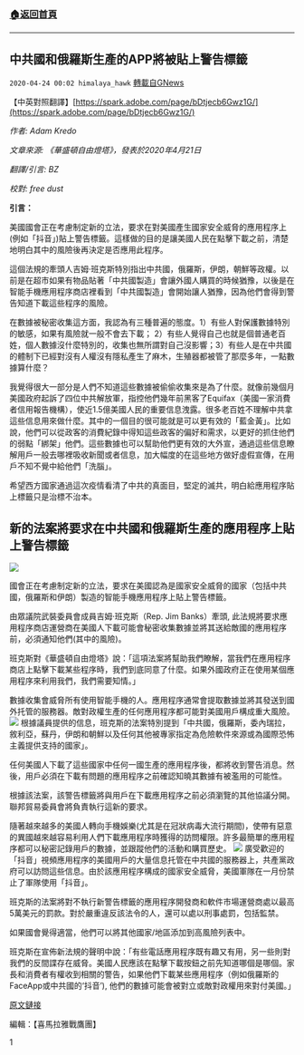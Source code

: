 ###  [:house:返回首頁](https://github.com/ourhimalayas/txt)
---

## 中共國和俄羅斯生產的APP將被貼上警告標籤
`2020-04-24 00:02 himalaya_hawk` [轉載自GNews](https://gnews.org/zh-hant/182948/)

【中英對照翻譯】[https://spark.adobe.com/page/bDtjecb6Gwz1G/](https://spark.adobe.com/page/bDtjecb6Gwz1G/)

*作者: Adam Kredo*

*文章來源: 《華盛頓自由燈塔》，發表於2020年4月21日*

*翻譯/引言: BZ*

*校對: free dust*

**引言：**

美國國會正在考慮制定新的立法，要求在對美國產生國家安全威脅的應用程序上(例如「抖音」)貼上警告標籤。這樣做的目的是讓美國人民在點擊下載之前，清楚地明白其中的風險後再決定是否應用此程序。

這個法規的牽頭人吉姆·班克斯特別指出中共國，俄羅斯，伊朗，朝鮮等政權。以前是在超市如果有物品貼著「中共國製造」會讓外國人購買的時候猶豫，以後是在智能手機應用程序商店裡看到「中共國製造」會開始讓人猶豫，因為他們會得到警告知道下載這些程序的風險。

在數據被秘密收集這方面，我認為有三種普遍的態度。1）有些人對保護數據特別的敏感，如果有風險就一般不會去下載； 2）有些人覺得自己也就是個普通老百姓，個人數據沒什麼特別的，收集也無所謂對自己沒影響；3）有些人是在中共國的體制下已經對沒有人權沒有隱私產生了麻木，生殖器都被管了那麼多年，一點數據算什麼？

我覺得很大一部分是人們不知道這些數據被偷偷收集來是為了什麼。就像前幾個月美國政府起訴了四位中共解放軍，指控他們幾年前黑客了Equifax（美國一家消費者信用報告機構），使近1.5億美國人民的重要信息洩露。很多老百姓不理解中共拿這些信息用來做什麼。其中的一個目的很可能就是可以更有效的「藍金黃」。比如說，他們可以從政客的消費紀錄中得知這些政客的偏好和需求，以更好的抓住他們的弱點「綁架」他們。這些數據也可以幫助他們更有效的大外宣，通過這些信息瞭解用戶一般去哪裡吸收新聞或者信息，加大幅度的在這些地方做好虛假宣傳，在用戶不知不覺中給他們「洗腦」。

希望西方國家通過這次疫情看清了中共的真面目，堅定的滅共，明白給應用程序貼上標籤只是治標不治本。

## **新的法案將要求在中共國和俄羅斯生產的應用程序上貼上警告標籤**

![](https://spark.adobe.com/page/bDtjecb6Gwz1G/images/10a1f62e-70ba-4c96-983c-a33aad635460.jpg?asset_id=94f4a343-8559-4f55-b36c-151045a34104&amp;img_etag=7ea5a4d8fa81432455b3491fa86a6e6e&amp;size=2560)

國會正在考慮制定新的立法，要求在美國認為是國家安全威脅的國家（包括中共國，俄羅斯和伊朗）製造的智能手機應用程序上貼上警告標籤。

由眾議院武裝委員會成員吉姆·班克斯（Rep. Jim Banks）牽頭, 此法規將要求應用程序商店運營商在美國人下載可能會秘密收集數據並將其送給敵國的應用程序前，必須通知他們(其中的風險)。

班克斯對《華盛頓自由燈塔》說：「這項法案將幫助我們瞭解，當我們在應用程序商店上點擊下載某些程序時，我們到底同意了什麼。如果外國政府正在使用某個應用程序來利用我們，我們需要知情。」

數據收集會威脅所有使用智能手機的人。應用程序通常會提取數據並將其發送到國外托管的服務器。敵對政權生產的任何應用程序都可能對美國用戶構成重大風險。
![](https://spark.adobe.com/page/bDtjecb6Gwz1G/images/eee23971-5578-477b-9b3b-a98bb71769b5.jpg?asset_id=f251b7f9-f111-48cc-8a80-8d038fdb4902&amp;img_etag=4eb1c3dd9c968d5aba8aff20133dbe20&amp;size=2560)
根據議員提供的信息，班克斯的法案特別提到「中共國，俄羅斯，委內瑞拉，敘利亞，蘇丹，伊朗和朝鮮以及任何其他被專家指定為危險軟件來源或為國際恐怖主義提供支持的國家」。

任何美國人下載了這些國家中任何一國生產的應用程序後，都將收到警告消息。然後，用戶必須在下載有問題的應用程序之前確認知曉其數據有被濫用的可能性。

根據該法案，該警告標籤將與用戶在下載應用程序之前必須瀏覽的其他協議分開。聯邦貿易委員會將負責執行這新的要求。

隨著越來越多的美國人轉向手機娛樂(尤其是在冠狀病毒大流行期間)，使帶有惡意的異國越來越容易利用人們下載應用程序時獲得的訪問權限。許多最簡單的應用程序都可以秘密記錄用戶的數據，並跟蹤他們的活動和購買歷史。
![](https://spark.adobe.com/page/bDtjecb6Gwz1G/images/4aeb93ed-7259-4398-880c-cf9c91098682.jpg?asset_id=9782a4bd-a428-4937-98a4-bdcf4fd53492&amp;img_etag=4ba872ec79d14c871b7d491b732baa7c&amp;size=2560)
廣受歡迎的「抖音」視頻應用程序的美國用戶的大量信息托管在中共國的服務器上，共產黨政府可以訪問這些信息。由於該應用程序構成的國家安全威脅，美國軍隊在一月份禁止了軍隊使用「抖音」。

班克斯的法案將對不執行新警告標籤的應用程序開發商和軟件市場運營商處以最高5萬美元的罰款。對於嚴重違反該法令的人，還可以處以刑事處罰，包括監禁。

如果國會覺得適當，他們可以將其他國家/地區添加到高風險列表中。

班克斯在宣佈新法規的聲明中說：「有些電話應用程序既有趣又有用，另一些則對我們的反間諜存在威脅。美國人民應該在點擊下載按鈕之前先知道哪個是哪個。家長和消費者有權收到相關的警告，如果他們下載某些應用程序（例如俄羅斯的FaceApp或中共國的‘抖音’), 他們的數據可能會被對立或敵對政權用來對付美國。」

[原文鏈接](https://freebeacon.com/national-security/new-bill-would-require-warning-labels-on-apps-made-by-china-russia/)

編輯：【喜馬拉雅戰鷹團】

1
